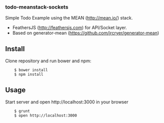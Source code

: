 ### todo-meanstack-sockets

Simple Todo Example using the MEAN (http://mean.io/) stack.

* FeathersJS (http://feathersjs.com) for API/Socket layer.
* Based on generator-mean (https://github.com/jrcryer/generator-mean)

## Install

Clone repository and run bower and npm:

        $ bower install
        $ npm install

## Usage

Start server and open http://localhost:3000 in your browser

        $ grunt
        $ open http://localhost:3000